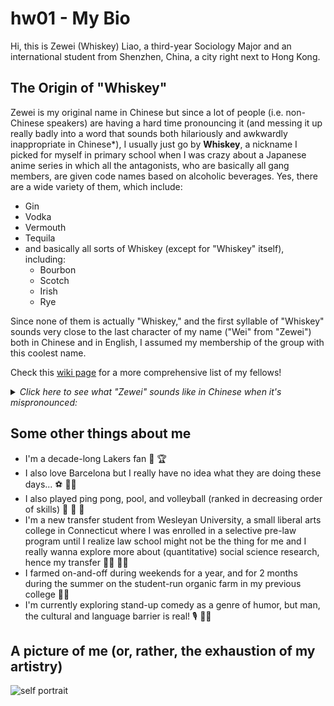 # hw01 - My Bio
Hi, this is Zewei (Whiskey) Liao, a third-year Sociology Major and an international student from Shenzhen, China, a city right next to Hong Kong. 

## The Origin of "Whiskey"
Zewei is my original name in Chinese but since a lot of people (i.e. non-Chinese speakers) are having a hard time pronouncing it (and messing it up really badly into a word that sounds both hilariously and awkwardly inappropriate in Chinese\*), I usually just go by **Whiskey**, a nickname I picked for myself in primary school when I was crazy about a Japanese anime series in which all the antagonists, who are basically all gang members, are given code names based on alcoholic beverages. Yes, there are a wide variety of them, which include:
- Gin
- Vodka
- Vermouth
- Tequila
- and basically all sorts of Whiskey (except for "Whiskey" itself), including:
  - Bourbon
  - Scotch
  - Irish
  - Rye

Since none of them is actually "Whiskey," and the first syllable of "Whiskey" sounds very close to the last character of my name ("Wei" from "Zewei") both in Chinese and in English, I assumed my membership of the group with this coolest name.

Check this [wiki page](https://www.wikiwand.com/en/List_of_Case_Closed_characters#Black_Organization) for a more comprehensive list of my fellows! 

<details>
  <summary> <i>Click here to see what "Zewei" sounds like in Chinese when it's mispronounced: </i> </summary>
  Ziwei, which is what "Zewei" sounds like when mispronounced, means masturbation in Chinese
  
</details>

## Some other things about me
- I'm a decade-long Lakers fan :basketball: :trophy:
- I also love Barcelona but I really have no idea what they are doing these days... :soccer: :man_facepalming:
- I also played ping pong, pool, and volleyball (ranked in decreasing order of skills) :ping_pong: :8ball: :volleyball:
- I'm a new transfer student from Wesleyan University, a small liberal arts college in Connecticut where I was enrolled in a selective pre-law program until I realize law school might not be the thing for me and I really wanna explore more about (quantitative) social science research, hence my transfer :man_student: :man_technologist:
- I farmed on-and-off during weekends for a year, and for 2 months during the summer on the student-run organic farm in my previous college :man_farmer:	
- I'm currently exploring stand-up comedy as a genre of humor, but man, the cultural and language barrier is real! :studio_microphone:	:man_shrugging:

## A picture of me (or, rather, the exhaustion of my artistry)

![self portrait](https://github.com/whiskey0504/hw01/blob/master/self_portrait.jpeg)
